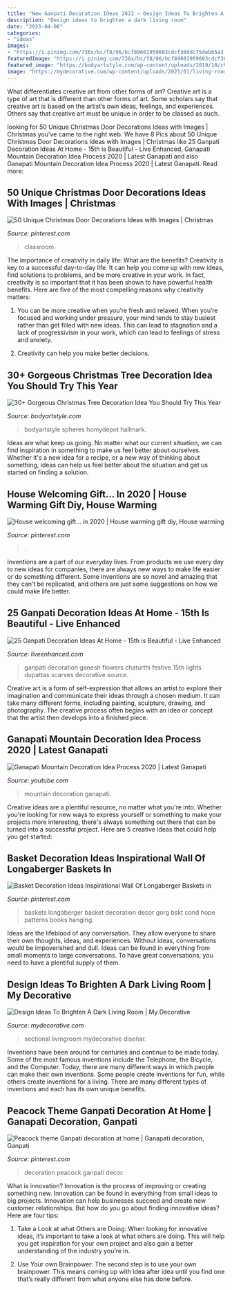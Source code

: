 ```yaml
---
title: "New Ganpati Decoration Ideas 2022 ~ Design Ideas To Brighten A Dark Living Room"
description: "Design ideas to brighten a dark living room"
date: "2023-04-06"
categories:
- "ideas"
images:
- "https://i.pinimg.com/736x/bc/f8/96/bcf89601959603cdcf30ddc75debb5a3.jpg"
featuredImage: "https://i.pinimg.com/736x/bc/f8/96/bcf89601959603cdcf30ddc75debb5a3.jpg"
featured_image: "https://bodyartstyle.com/wp-content/uploads/2019/10/christmascozys_67923922_935047283515537_2997628827975162798_n.jpg"
image: "https://mydecorative.com/wp-content/uploads/2021/01/living-room-design-920x613.jpg"
---
```



What differentiates creative art from other forms of art?
Creative art is a type of art that is different than other forms of art. Some scholars say that creative art is based on the artist’s own ideas, feelings, and experiences. Others say that creative art must be unique in order to be classed as such.

	

		
looking for 50 Unique Christmas Door Decorations Ideas with Images | Christmas you've came to the right web. We have 8 Pics about 50 Unique Christmas Door Decorations Ideas with Images | Christmas like 25 Ganpati Decoration Ideas At Home - 15th is Beautiful - Live Enhanced, Ganapati Mountain Decoration Idea Process 2020 | Latest Ganapati and also Ganapati Mountain Decoration Idea Process 2020 | Latest Ganapati. Read more:
		
    
## 50 Unique Christmas Door Decorations Ideas With Images | Christmas

<img loading=lazy src="https://i.pinimg.com/originals/f4/7c/a8/f47ca820a9bd0544fc5855001963a4be.png" onerror="this.onerror=null;this.src='https://tse1.mm.bing.net/th?id=OIP.pKoXIymgjx4wnzFZqfvcbwHaJ4&amp;pid=15.1';" alt="50 Unique Christmas Door Decorations Ideas with Images | Christmas">

_Source: pinterest.com_

>classroom. 

	

The importance of creativity in daily life: What are the benefits?
Creativity is key to a successful day-to-day life. It can help you come up with new ideas, find solutions to problems, and be more creative in your work. In fact, creativity is so important that it has been shown to have powerful health benefits. Here are five of the most compelling reasons why creativity matters: 
1. You can be more creative when you’re fresh and relaxed. When you’re focused and working under pressure, your mind tends to stay busiest rather than get filled with new ideas. This can lead to stagnation and a lack of progressivism in your work, which can lead to feelings of stress and anxiety. 

2. Creativity can help you make better decisions.

    
## 30+ Gorgeous Christmas Tree Decoration Idea You Should Try This Year

<img loading=lazy src="https://bodyartstyle.com/wp-content/uploads/2019/10/christmascozys_67923922_935047283515537_2997628827975162798_n.jpg" onerror="this.onerror=null;this.src='https://tse1.mm.bing.net/th?id=OIP.DcryMvt1KsTXU8HJ5QRzmwHaLJ&amp;pid=15.1';" alt="30+ Gorgeous Christmas Tree Decoration Idea You Should Try This Year">

_Source: bodyartstyle.com_

>bodyartstyle spheres homydepot hallmark. 

	

Ideas are what keep us going. No matter what our current situation, we can find inspiration in something to make us feel better about ourselves. Whether it's a new idea for a recipe, or a new way of thinking about something, ideas can help us feel better about the situation and get us started on finding a solution.

    
## House Welcoming Gift… In 2020 | House Warming Gift Diy, House Warming

<img loading=lazy src="https://i.pinimg.com/736x/bc/f8/96/bcf89601959603cdcf30ddc75debb5a3.jpg" onerror="this.onerror=null;this.src='https://tse1.mm.bing.net/th?id=OIP.a9lM078zKXLfhlgfu6ahoAHaKV&amp;pid=15.1';" alt="House welcoming gift… in 2020 | House warming gift diy, House warming">

_Source: pinterest.com_

>. 

	

Inventions are a part of our everyday lives. From products we use every day to new ideas for companies, there are always new ways to make life easier or do something different. Some inventions are so novel and amazing that they can’t be replicated, and others are just some suggestions on how we could make life better.

    
## 25 Ganpati Decoration Ideas At Home - 15th Is Beautiful - Live Enhanced

<img loading=lazy src="http://www.liveenhanced.com/wp-content/uploads/2018/09/ganpati-decoration-ideas-10.jpg" onerror="this.onerror=null;this.src='https://tse4.mm.bing.net/th?id=OIP.16H8QbsCuaZI_Ov7Nc9RYAHaFj&amp;pid=15.1';" alt="25 Ganpati Decoration Ideas At Home - 15th is Beautiful - Live Enhanced">

_Source: liveenhanced.com_

>ganpati decoration ganesh flowers chaturthi festive 15th lights dupattas scarves decorative source. 

	

Creative art is a form of self-expression that allows an artist to explore their imagination and communicate their ideas through a chosen medium. It can take many different forms, including painting, sculpture, drawing, and photography. The creative process often begins with an idea or concept that the artist then develops into a finished piece.

    
## Ganapati Mountain Decoration Idea Process 2020 | Latest Ganapati

<img loading=lazy src="https://i.ytimg.com/vi/NkKPM5Jatmo/hqdefault.jpg" onerror="this.onerror=null;this.src='https://tse4.mm.bing.net/th?id=OIP.zG7UbNehkWtNoPz9yKQ11QHaFj&amp;pid=15.1';" alt="Ganapati Mountain Decoration Idea Process 2020 | Latest Ganapati">

_Source: youtube.com_

>mountain decoration ganapati. 

	

Creative ideas are a plentiful resource, no matter what you're into. Whether you're looking for new ways to express yourself or something to make your projects more interesting, there's always something out there that can be turned into a successful project. Here are 5 creative ideas that could help you get started: 

    
## Basket Decoration Ideas Inspirational Wall Of Longaberger Baskets In

<img loading=lazy src="https://i.pinimg.com/736x/22/a8/77/22a87793a45a894f409239e7bd34c4df.jpg" onerror="this.onerror=null;this.src='https://tse1.mm.bing.net/th?id=OIP.2PUYQBhKYJI5JRj7SVuEcgHaJ3&amp;pid=15.1';" alt="Basket Decoration Ideas Inspirational Wall Of Longaberger Baskets in">

_Source: pinterest.com_

>baskets longaberger basket decoration decor gorg bskt cond hope patterns books hanging. 

	

Ideas are the lifeblood of any conversation. They allow everyone to share their own thoughts, ideas, and experiences. Without ideas, conversations would be impoverished and dull. Ideas can be found in everything from small moments to large conversations. To have great conversations, you need to have a plentiful supply of them.

    
## Design Ideas To Brighten A Dark Living Room | My Decorative

<img loading=lazy src="https://mydecorative.com/wp-content/uploads/2021/01/living-room-design-920x613.jpg" onerror="this.onerror=null;this.src='https://tse4.mm.bing.net/th?id=OIP.sEPmk7EfCvjNQit-ScZewAHaE7&amp;pid=15.1';" alt="Design Ideas To Brighten A Dark Living Room | My Decorative">

_Source: mydecorative.com_

>sectional livingroom mydecorative diseñar. 

	

Inventions have been around for centuries and continue to be made today. Some of the most famous inventions include the Telephone, the Bicycle, and the Computer. Today, there are many different ways in which people can make their own inventions. Some people create inventions for fun, while others create inventions for a living. There are many different types of inventions and each has its own unique benefits.

    
## Peacock Theme Ganpati Decoration At Home | Ganapati Decoration, Ganpati

<img loading=lazy src="https://i.pinimg.com/736x/2a/d7/86/2ad786ec32849dd147a4fc96eb3de560.jpg" onerror="this.onerror=null;this.src='https://tse4.mm.bing.net/th?id=OIP.bW_4gZkiqAxdJ1xO0i39FQHaFj&amp;pid=15.1';" alt="Peacock theme Ganpati decoration at home | Ganapati decoration, Ganpati">

_Source: pinterest.com_

>decoration peacock ganpati decor. 

	

What is innovation?
Innovation is the process of improving or creating something new. Innovation can be found in everything from small ideas to big projects. Innovation can help businesses succeed and create new customer relationships. But how do you go about finding innovative ideas? Here are four tips:
1. Take a Look at what Others are Doing: When looking for innovative ideas, it’s important to take a look at what others are doing. This will help you get inspiration for your own project and also gain a better understanding of the industry you’re in.

2. Use Your own Brainpower: The second step is to use your own brainpower. This means coming up with idea after idea until you find one that’s really different from what anyone else has done before.


